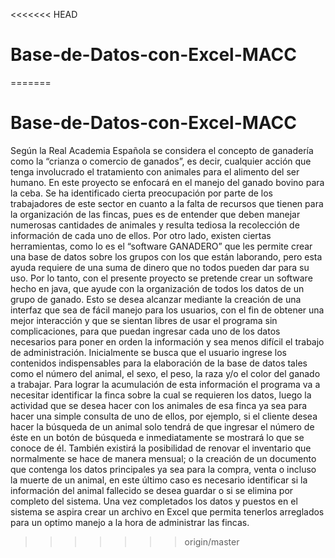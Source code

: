 <<<<<<< HEAD
# Base-de-Datos-con-Excel-MACC
=======
# Base-de-Datos-con-Excel-MACC

Según la Real Academia Española se considera el concepto de ganadería como la “crianza o comercio de ganados”, es decir, cualquier acción que tenga involucrado el tratamiento con animales para el alimento del ser humano. En este proyecto se enfocará en el manejo del ganado bovino para la ceba. 
Se ha identificado cierta preocupación por parte de los trabajadores de este sector en cuanto a la falta de recursos que tienen para la organización de las fincas, pues es de entender que deben manejar numerosas cantidades de animales y resulta tediosa la recolección de información de cada uno de ellos. Por otro lado, existen ciertas herramientas, como lo es el “software GANADERO” que les permite crear una base de datos sobre los grupos con los que están laborando, pero esta ayuda requiere de una suma de dinero que no todos pueden dar para su uso.
Por lo tanto, con el presente proyecto se pretende crear un software hecho en java, que ayude con la organización de todos los datos de un grupo de ganado. Esto se desea alcanzar mediante la creación de una interfaz que sea de fácil manejo para los usuarios, con el fin de obtener una mejor interacción y que se sientan libres de usar el programa sin complicaciones, para que puedan ingresar cada uno de los datos necesarios para poner en orden la información y sea menos difícil el trabajo de administración. 
Inicialmente se busca que el usuario ingrese los contenidos indispensables para la elaboración de la base de datos tales como el número del animal, el sexo, el peso, la raza y/o el color del ganado a trabajar. Para lograr la acumulación de esta información el programa va a necesitar identificar la finca sobre la cual se requieren los datos, luego la actividad que se desea hacer con los animales de esa finca ya sea para hacer una simple consulta de uno de ellos, por ejemplo, si el cliente desea hacer la búsqueda de un animal solo tendrá de que ingresar el número de éste en un botón de búsqueda e inmediatamente se mostrará lo que se conoce de él. También existirá la posibilidad de renovar el inventario que normalmente se hace de manera mensual; o la creación de un documento que contenga los datos principales ya sea para la compra, venta o incluso la muerte de un animal, en este último caso es necesario identificar si la información del animal fallecido se desea guardar o si se elimina por completo del sistema. 
Una vez completados los datos y puestos en el sistema se aspira crear un archivo en Excel que permita tenerlos arreglados para un optimo manejo a la hora de administrar las fincas.


>>>>>>> origin/master
